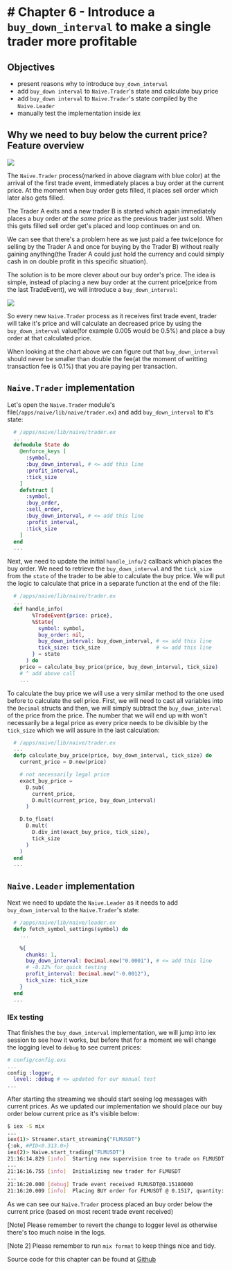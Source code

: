 # # Chapter 6 - Introduce a `buy_down_interval` to make a single trader more profitable

## Objectives

- present reasons why to introduce `buy_down_interval`
- add `buy_down interval` to `Naive.Trader`'s state and calculate buy price
- add `buy_down interval` to `Naive.Trader`'s state compiled by the `Naive.Leader`
- manually test the implementation inside iex

## Why we need to buy below the current price? Feature overview

![](images/chapter_06_01_current_buy_price.png)

The `Naive.Trader` process(marked in above diagram with blue color) at the arrival of the first trade event, immediately places a buy order at the current price. At the moment when buy order gets filled, it places sell order which later also gets filled.

The Trader A exits and a new trader B is started which again immediately places a buy order *at the same price* as the previous trader just sold. When this gets filled sell order get's placed and loop continues on and on.

We can see that there's a problem here as we just paid a fee twice(once for selling by the Trader A and once for buying by the Trader B) without really gaining anything(the Trader A could just hold the currency and could simply cash in on double profit in this specific situation).

The solution is to be more clever about our buy order's price. The idea is simple, instead of placing a new buy order at the current price(price from the last TradeEvent), we will introduce a `buy_down_interval`:

![](images/chapter_06_02_rebuy_expl.png)

So every new `Naive.Trader` process as it receives first trade event, trader will take it's price and will calculate an decreased price by using the `buy_down_interval` value(for example 0.005 would be 0.5%) and place a buy order at that calculated price.

When looking at the chart above we can figure out that `buy_down_interval` should never be smaller than double the fee(at the moment of writting transaction fee is 0.1%) that you are paying per transaction.

## `Naive.Trader` implementation

Let's open the `Naive.Trader` module's file(`/apps/naive/lib/naive/trader.ex`) and add `buy_down_interval` to it's state:


```elixir
  # /apps/naive/lib/naive/trader.ex
  ...
  defmodule State do
    @enforce_keys [
      :symbol,
      :buy_down_interval, # <= add this line
      :profit_interval,
      :tick_size
    ]
    defstruct [
      :symbol,
      :buy_order,
      :sell_order,
      :buy_down_interval, # <= add this line
      :profit_interval,
      :tick_size
    ]
  end
  ...
```

Next, we need to update the initial `handle_info/2` callback which places the buy order. We need to retrieve the `buy_down_interval` and the `tick_size` from the `state` of the trader to be able to calculate the buy price. We will put the logic to calculate that price in a separate function at the end of the file:


```elixir
  # /apps/naive/lib/naive/trader.ex
  ...
  def handle_info(
        %TradeEvent{price: price},
        %State{
          symbol: symbol,
          buy_order: nil,
          buy_down_interval: buy_down_interval, # <= add this line
          tick_size: tick_size                  # <= add this line          
        } = state
      ) do
    price = calculate_buy_price(price, buy_down_interval, tick_size)
    # ^ add above call
    ...
```

To calculate the buy price we will use a very similar method to the one used
before to calculate the sell price. First, we will need to cast all variables
into the `Decimal` structs and then, we will simply subtract the `buy_down_interval` of the price from the price. The number that we will end up with won't necessarily be a legal price as every price needs to be divisible by the `tick_size` which we will assure in the last calculation:


```elixir
  # /apps/naive/lib/naive/trader.ex
  ...
  defp calculate_buy_price(price, buy_down_interval, tick_size) do
    current_price = D.new(price)

    # not necessarily legal price
    exact_buy_price =
      D.sub(
        current_price,
        D.mult(current_price, buy_down_interval)
      )

    D.to_float(
      D.mult(
        D.div_int(exact_buy_price, tick_size),
        tick_size
      )
    )
  end
  ...
```

## `Naive.Leader` implementation

Next we need to update the `Naive.Leader` as it needs to add `buy_down_interval` to the `Naive.Trader`'s state:


```elixir
  # /apps/naive/lib/naive/leader.ex
  defp fetch_symbol_settings(symbol) do
    ...

    %{
      chunks: 1,
      buy_down_interval: Decimal.new("0.0001"), # <= add this line
      # -0.12% for quick testing
      profit_interval: Decimal.new("-0.0012"),
      tick_size: tick_size
    }
  end  
  ...
```

### IEx testing

That finishes the `buy_down_interval` implementation, we will jump into iex session to see how it works, but before that for a moment we will change the logging level to `debug` to see current prices:


```elixir
# config/config.exs
...
config :logger,
  level: :debug # <= updated for our manual test
...
```

After starting the streaming we should start seeing log messages with current prices. As we updated our implementation we should place our buy order below current price as it's visible below:


```bash
$ iex -S mix
...
iex(1)> Streamer.start_streaming("FLMUSDT")
{:ok, #PID<0.313.0>}
iex(2)> Naive.start_trading("FLMUSDT")
21:16:14.829 [info]  Starting new supervision tree to trade on FLMUSDT
...
21:16:16.755 [info]  Initializing new trader for FLMUSDT
...
21:16:20.000 [debug] Trade event received FLMUSDT@0.15180000
21:16:20.009 [info]  Placing BUY order for FLMUSDT @ 0.1517, quantity: 100
```

As we can see our `Naive.Trader` process placed an buy order below the current price (based on most recent trade event received)

[Note] Please remember to revert the change to logger level as otherwise there's too much noise in the logs.

[Note 2] Please remember to run `mix format` to keep things nice and tidy.

Source code for this chapter can be found at [Github](https://github.com/frathon/create-a-cryptocurrency-trading-bot-in-elixir-source-code/tree/chapter_06)
